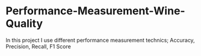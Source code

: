 # Performance-Measurement-Wine-Quality
In this project I use different performance measurement technics; Accuracy, Precision, Recall, F1 Score
